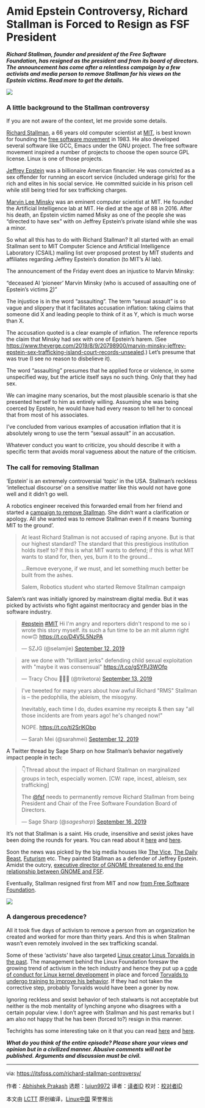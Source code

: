 [#]: collector: (lujun9972)
[#]: translator: (name1e5s )
[#]: reviewer: ( )
[#]: publisher: ( )
[#]: url: ( )
[#]: subject: (Amid Epstein Controversy, Richard Stallman is Forced to Resign as FSF President)
[#]: via: (https://itsfoss.com/richard-stallman-controversy/)
[#]: author: (Abhishek Prakash https://itsfoss.com/author/abhishek/)

Amid Epstein Controversy, Richard Stallman is Forced to Resign as FSF President
======

_**Richard Stallman, founder and president of the Free Software Foundation, has resigned as the president and from its board of directors. The announcement has come after a relentless campaign by a few activists and media person to remove Stallman for his views on the Epstein victims. Read more to get the details.**_

![][1]

### A little background to the Stallman controversy

If you are not aware of the context, let me provide some details.

[Richard Stallman][2], a 66 years old computer scientist at [MIT][3], is best known for founding the [free software movement][4] in 1983. He also developed several software like GCC, Emacs under the GNU project. The free software movement inspired a number of projects to choose the open source GPL license. Linux is one of those projects.

[Jeffrey Epstein][5] was a billionaire American financier. He was convicted as a sex offender for running an escort service (included underage girls) for the rich and elites in his social service. He committed suicide in his prison cell while still being tried for sex trafficking charges.

[Marvin Lee Minsky][6] was an eminent computer scientist at MIT. He founded the Artificial Intelligence lab at MIT. He died at the age of 88 in 2016. After his death, an Epstein victim named Misky as one of the people she was “directed to have sex” with on Jeffrey Epstein’s private island while she was a minor.

So what all this has to do with Richard Stallman? It all started with an email Stallman sent to MIT Computer Science and Artificial Intelligence Laboratory (CSAIL) mailing list over proposed protest by MIT students and affiliates regarding Jeffrey Epstein’s donation (to MIT’s AI lab).

The announcement of the Friday event does an injustice to Marvin Minsky:

“deceased AI ‘pioneer’ Marvin Minsky (who is accused of assaulting
one of Epstein’s victims [2])”

The injustice is in the word “assaulting”. The term “sexual assault” is so vague and slippery that it facilitates accusation inflation: taking claims that someone did X and leading people to think of it as Y, which is much worse than X.

The accusation quoted is a clear example of inflation. The reference reports the claim that Minsky had sex with one of Epstein’s harem. (See <https://www.theverge.com/2019/8/9/20798900/marvin-minsky-jeffrey-epstein-sex-trafficking-island-court-records-unsealed>.)
Let’s presume that was true (I see no reason to disbelieve it).

The word “assaulting” presumes that he applied force or violence, in some unspecified way, but the article itself says no such thing.
Only that they had sex.

We can imagine many scenarios, but the most plausible scenario is that she presented herself to him as entirely willing. Assuming she was being coerced by Epstein, he would have had every reason to tell her to conceal that from most of his associates.

I’ve concluded from various examples of accusation inflation that it is absolutely wrong to use the term “sexual assault” in an accusation.

Whatever conduct you want to criticize, you should describe it with a specific term that avoids moral vagueness about the nature of the criticism.

### The call for removing Stallman

‘Epstein’ is an extremely controversial ‘topic’ in the USA. Stallman’s reckless ‘intellectual discourse’ on a sensitive matter like this would not have gone well and it didn’t go well.

A robotics engineer received this forwarded email from her friend and started a [campaign to remove Stallman][7]. She didn’t want a clarification or apology. All she wanted was to remove Stallman even if it means ‘burning MIT to the ground’.

> At least Richard Stallman is not accused of raping anyone. But is that our highest standard? The standard that this prestigious institution holds itself to? If this is what MIT wants to defend; if this is what MIT wants to stand for, then, yes, burn it to the ground…
>
> …Remove everyone, if we must, and let something much better be built from the ashes.
>
> Salem, Robotics student who started Remove Stallman campaign

Salem’s rant was initially ignored by mainstream digital media. But it was picked by activists who fight against meritocracy and gender bias in the software industry.

> [#epstein][8] [#MIT][9] Hi I'm angry and reporters didn't respond to me so i wrote this story myself. its such a fun time to be an mit alumn right now🙃 <https://t.co/D4V5L5NzPA>
>
> — SZJG (@selamjie) [September 12, 2019][10]

> are we done with "brilliant jerks" defending child sexual exploitation with "maybe it was consensual" <https://t.co/gSYPJ3WOfp>
>
> — Tracy Chou 👩🏻‍💻 (@triketora) [September 13, 2019][11]

> I've tweeted for many years about how awful Richard "RMS" Stallman is – the pedophilia, the ableism, the misogyny.
>
> Inevitably, each time I do, dudes examine my receipts &amp; then say "all those incidents are from years ago! he's changed now!"
>
> NOPE. <https://t.co/ti2SrlKObp>
>
> — Sarah Mei (@sarahmei) [September 12, 2019][12]

A Twitter thread by Sage Sharp on how Stallman’s behavior negatively impact people in tech:

> 👇Thread about the impact of Richard Stallman on marginalized groups in tech, especially women. [CW: rape, incest, ableism, sex trafficking]
>
> The [@fsf][13] needs to permanently remove Richard Stallman from being President and Chair of the Free Software Foundation Board of Directors.
>
> — Sage Sharp (@_sagesharp_) [September 16, 2019][14]

It’s not that Stallman is a saint. His crude, insensitive and sexist jokes have been doing the rounds for years. You can read about it [here][15] and [here][16].

Soon the news was picked by the big media houses like [The Vice][17], [The Daily Beast][18], [Futurism][19] etc. They painted Stallman as a defender of Jeffrey Epstein. Amidst the outcry, [executive director of GNOME threatened to end the relationship between GNOME and FSF][20].

Eventually, Stallman resigned first from MIT and now [from Free Software Foundation][21].

![][22]

### A dangerous precedence?

All it took five days of activism to remove a person from an organization he created and worked for more than thirty years. And this is when Stallman wasn’t even remotely involved in the sex trafficking scandal.

Some of these ‘activists’ have also targeted [Linux creator Linus Torvalds in the past][23]. The management behind the Linux Foundation foresaw the growing trend of activism in the tech industry and hence they put up a [code of conduct for Linux kernel development][24] in place and forced [Torvalds to undergo training to improve his behavior][25]. If they had not taken the corrective step, probably Torvalds would have been a goner by now.

Ignoring reckless and sexist behavior of tech stalwarts is not acceptable but neither is the mob mentality of lynching anyone who disagrees with a certain popular view. I don’t agree with Stallman and his past remarks but I am also not happy that he has been (forced to?) resign in this manner.

Techrights has some interesting take on it that you can read [here][26] and [here][27].

_**What do you think of the entire episode? Please share your views and opinion but in a civilized manner. Abusive comments will not be published. Arguments and discussion must be civil.**_

--------------------------------------------------------------------------------

via: https://itsfoss.com/richard-stallman-controversy/

作者：[Abhishek Prakash][a]
选题：[lujun9972][b]
译者：[译者ID](https://github.com/译者ID)
校对：[校对者ID](https://github.com/校对者ID)

本文由 [LCTT](https://github.com/LCTT/TranslateProject) 原创编译，[Linux中国](https://linux.cn/) 荣誉推出

[a]: https://itsfoss.com/author/abhishek/
[b]: https://github.com/lujun9972
[1]: https://i0.wp.com/itsfoss.com/wp-content/uploads/2019/09/stallman-conroversy.png?ssl=1
[2]: https://en.wikipedia.org/wiki/Richard_Stallman
[3]: https://en.wikipedia.org/wiki/Massachusetts_Institute_of_Technology
[4]: https://en.wikipedia.org/wiki/Free_software_movement
[5]: https://en.wikipedia.org/wiki/Jeffrey_Epstein
[6]: https://en.wikipedia.org/wiki/Marvin_Minsky
[7]: https://medium.com/@selamie/remove-richard-stallman-fec6ec210794
[8]: https://twitter.com/hashtag/epstein?src=hash&ref_src=twsrc%5Etfw
[9]: https://twitter.com/hashtag/MIT?src=hash&ref_src=twsrc%5Etfw
[10]: https://twitter.com/selamjie/status/1172244207978897408?ref_src=twsrc%5Etfw
[11]: https://twitter.com/triketora/status/1172443389536555009?ref_src=twsrc%5Etfw
[12]: https://twitter.com/sarahmei/status/1172283772428906496?ref_src=twsrc%5Etfw
[13]: https://twitter.com/fsf?ref_src=twsrc%5Etfw
[14]: https://twitter.com/_sagesharp_/status/1173637138413318144?ref_src=twsrc%5Etfw
[15]: https://geekfeminism.wikia.org/wiki/Richard_Stallman
[16]: https://medium.com/@selamie/remove-richard-stallman-appendix-a-a7e41e784f88
[17]: https://www.vice.com/en_us/article/9ke3ke/famed-computer-scientist-richard-stallman-described-epstein-victims-as-entirely-willing
[18]: https://www.thedailybeast.com/famed-mit-computer-scientist-richard-stallman-defends-epstein-victims-were-entirely-willing
[19]: https://futurism.com/richard-stallman-epstein-scandal
[20]: https://blog.halon.org.uk/2019/09/gnome-foundation-relationship-gnu-fsf/
[21]: https://www.fsf.org/news/richard-m-stallman-resigns
[22]: https://i0.wp.com/itsfoss.com/wp-content/uploads/2019/09/richard-stallman.png?resize=800%2C94&ssl=1
[23]: https://www.newyorker.com/science/elements/after-years-of-abusive-e-mails-the-creator-of-linux-steps-aside
[24]: https://itsfoss.com/linux-code-of-conduct/
[25]: https://itsfoss.com/torvalds-takes-a-break-from-linux/
[26]: http://techrights.org/2019/09/15/media-attention-has-been-shifted/
[27]: http://techrights.org/2019/09/16/stallman-removed/

